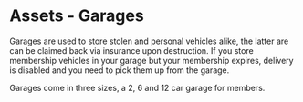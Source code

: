 # Assets - Garages
Garages are used to store stolen and personal vehicles alike, the latter are can be claimed back via insurance upon destruction. If you store membership vehicles in your garage but your membership expires, delivery is disabled and you need to pick them up from the garage.

Garages come in three sizes, a 2, 6 and 12 car garage for members.